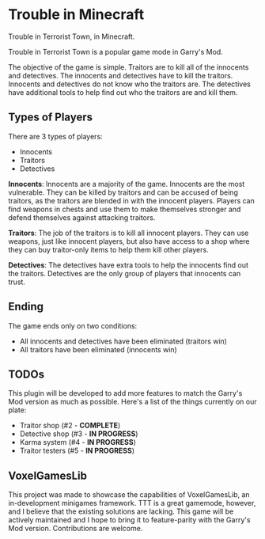 # Trouble in Minecraft

Trouble in Terrorist Town, in Minecraft.

Trouble in Terrorist Town is a popular game mode in Garry's Mod.

The objective of the game is simple. Traitors are to kill all of the innocents and detectives. The innocents and detectives have to kill the traitors. Innocents and detectives do not know who the traitors are. The detectives have additional tools to help find out who the traitors are and kill them.

## Types of Players

There are 3 types of players:

* Innocents
* Traitors
* Detectives

**Innocents**: Innocents are a majority of the game. Innocents are the most vulnerable. They can be killed by traitors and can be accused of being traitors, as the traitors are blended in with the innocent players. Players can find weapons in chests and use them to make themselves stronger and defend themselves against attacking traitors.

**Traitors**: The job of the traitors is to kill all innocent players. They can use weapons, just like innocent players, but also have access to a shop where they can buy traitor-only items to help them kill other players.

**Detectives**: The detectives have extra tools to help the innocents find out the traitors. Detectives are the only group of players that innocents can trust.

## Ending

The game ends only on two conditions:

* All innocents and detectives have been eliminated (traitors win)
* All traitors have been eliminated (innocents win)

## TODOs

This plugin will be developed to add more features to match the Garry's Mod version as much as possible. Here's a list of the things currently on our plate:

* Traitor shop (#2 - **COMPLETE**)
* Detective shop (#3 - **IN PROGRESS**)
* Karma system (#4 - **IN PROGRESS**)
* Traitor testers (#5 - **IN PROGRESS**)

## VoxelGamesLib

This project was made to showcase the capabilities of VoxelGamesLib, an in-development minigames framework. TTT is a great gamemode, however, and I believe that the existing solutions are lacking. This game will be actively maintained and I hope to bring it to feature-parity with the Garry's Mod version. Contributions are welcome.
